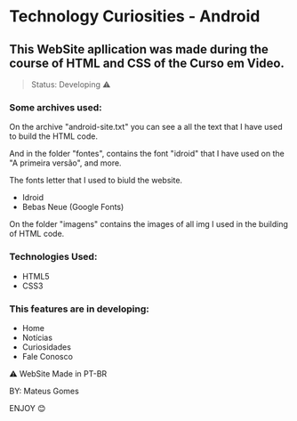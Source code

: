 # Technology Curiosities - Android
## This WebSite apllication was made during the course of HTML and CSS of the Curso em Video.
 > Status: Developing ⚠️
 
### Some archives used:

On the archive "android-site.txt" you can see a all the text that I have used to build the HTML code.

And in the folder "fontes", contains the font "idroid" that I have used on the "A primeira versão", and more.

The fonts letter that I used to biuld the website.
* Idroid
* Bebas Neue (Google Fonts)

On the folder "imagens" contains the images of all img I used in the building of HTML code.

### Technologies Used:
* HTML5
* CSS3

### This features are in developing:
* Home
* Notícias
* Curiosidades
* Fale Conosco

⚠️ WebSite Made in PT-BR

BY: Mateus Gomes

ENJOY 😊
